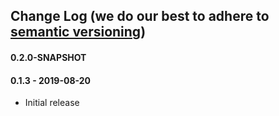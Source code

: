 ## Change Log (we do our best to adhere to [semantic versioning](http://semver.org/))

#### 0.2.0-SNAPSHOT

#### 0.1.3 - 2019-08-20

- Initial release
